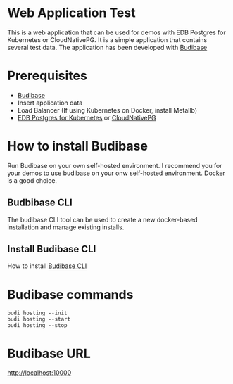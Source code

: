# Web Application Test
This is a web application that can be used for demos with EDB Postgres for Kubernetes or CloudNativePG. It is a simple application that contains several test data.
The application has been developed with [Budibase](https://budibase.com)

# Prerequisites
- [Budibase](https://budibase.com)
- Insert application data
- Load Balancer (If using Kubernetes on Docker, install Metallb)
- [EDB Postgres for Kubernetes](https://www.enterprisedb.com/products/edb-postgres-for-kubernetes) or [CloudNativePG](https://cloudnative-pg.io)

# How to install Budibase
Run Budibase on your own self-hosted environment.
I recommend you for your demos to use budibase on your onw self-hosted environment. Docker is a good choice.

## Budbibase CLI
The budibase CLI tool can be used to create a new docker-based installation and manage existing installs.

## Install Budibase CLI
How to install [Budibase CLI](https://docs.budibase.com/docs/budibase-cli-setup)

# Budibase commands
```
budi hosting --init
budi hosting --start
budi hosting --stop
```
# Budibase URL
[http://localhost:10000](http://localhost:10000)


